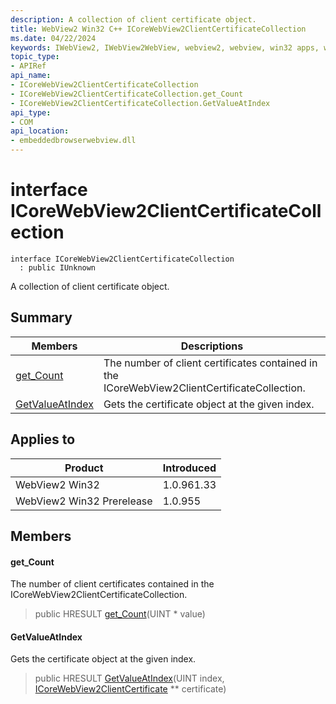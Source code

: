 ```yaml
---
description: A collection of client certificate object.
title: WebView2 Win32 C++ ICoreWebView2ClientCertificateCollection
ms.date: 04/22/2024
keywords: IWebView2, IWebView2WebView, webview2, webview, win32 apps, win32, edge, ICoreWebView2, ICoreWebView2Controller, browser control, edge html, ICoreWebView2ClientCertificateCollection
topic_type: 
- APIRef
api_name:
- ICoreWebView2ClientCertificateCollection
- ICoreWebView2ClientCertificateCollection.get_Count
- ICoreWebView2ClientCertificateCollection.GetValueAtIndex
api_type:
- COM
api_location:
- embeddedbrowserwebview.dll
---
```


# interface ICoreWebView2ClientCertificateCollection

```
interface ICoreWebView2ClientCertificateCollection
  : public IUnknown
```

A collection of client certificate object.

## Summary

 Members                        | Descriptions
--------------------------------|---------------------------------------------
[get_Count](#get_count) | The number of client certificates contained in the ICoreWebView2ClientCertificateCollection.
[GetValueAtIndex](#getvalueatindex) | Gets the certificate object at the given index.

## Applies to

Product                         | Introduced
--------------------------------|---------------------------------------------
WebView2 Win32            |    1.0.961.33
WebView2 Win32 Prerelease |    1.0.955

## Members

#### get_Count

The number of client certificates contained in the ICoreWebView2ClientCertificateCollection.

> public HRESULT [get_Count](#get_count)(UINT * value)

#### GetValueAtIndex

Gets the certificate object at the given index.

> public HRESULT [GetValueAtIndex](#getvalueatindex)(UINT index, [ICoreWebView2ClientCertificate](icorewebview2clientcertificate.md#icorewebview2clientcertificate) ** certificate)


